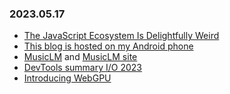 ### 2023.05.17
* [The JavaScript Ecosystem Is Delightfully Weird](https://fly.io/blog/js-ecosystem-delightfully-wierd/)
* [This blog is hosted on my Android phone](https://androidblog.a.pinggy.io/)
* [MusicLM](https://google-research.github.io/seanet/musiclm/examples/) and [MusicLM site](https://aitestkitchen.withgoogle.com/experiments/music-lm)
* [DevTools summary I/O 2023](https://io.google/2023/program/58079bc3-b0bd-44e1-94ff-08589997014a/)
* [Introducing WebGPU](https://www.youtube.com/watch?v=m6T-Mq1BPXg)

